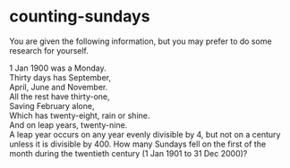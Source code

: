 # counting-sundays
You are given the following information, but you may prefer to do some research for yourself.

1 Jan 1900 was a Monday.  
Thirty days has September,  
April, June and November.  
All the rest have thirty-one,  
Saving February alone,  
Which has twenty-eight, rain or shine.  
And on leap years, twenty-nine.  
A leap year occurs on any year evenly divisible by 4, but not on a century unless it is divisible by 400.
How many Sundays fell on the first of the month during the twentieth century (1 Jan 1901 to 31 Dec 2000)?
